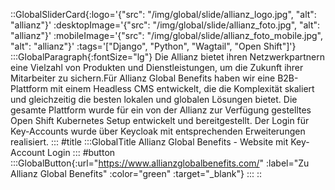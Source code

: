 ::GlobalSliderCard{:logo='{"src": "/img/global/slide/allianz_logo.jpg", "alt": "allianz"}' :desktopImage='{"src": "/img/global/slide/allianz_foto.jpg", "alt": "allianz"}' :mobileImage='{"src": "/img/global/slide/allianz_foto_mobile.jpg", "alt": "allianz"}' :tags='["Django", "Python", "Wagtail", "Open Shift"]'}
:::GlobalParagraph{:fontSize="lg"}
Die Allianz bietet ihren Netzwerkpartnern eine Vielzahl von Produkten und Dienstleistungen, um die Zukunft ihrer Mitarbeiter zu sichern.Für Allianz Global Benefits haben wir eine B2B-Plattform mit einem Headless CMS entwickelt, die die Komplexität skaliert und gleichzeitig die besten lokalen und globalen Lösungen bietet. Die gesamte Plattform wurde für ein von der Allianz zur Verfügung gestelltes Open Shift Kubernetes Setup entwickelt und bereitgestellt. Der Login für Key-Accounts wurde über Keycloak mit entsprechenden Erweiterungen realisiert.
:::
#title
:::GlobalTitle
Allianz Global Benefits - Website mit Key-Account Login
:::
#button
:::GlobalButton{:url="https://www.allianzglobalbenefits.com/" :label="Zu Allianz Global Benefits" :color="green" :target="_blank"}
:::
::
